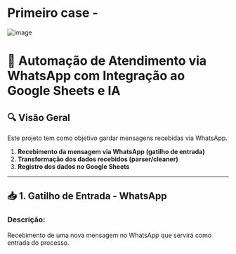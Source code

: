 # Primeiro case -
![image](https://github.com/user-attachments/assets/5055655d-1eee-451d-b7e6-ee28d76deca7)
# 📲 Automação de Atendimento via WhatsApp com Integração ao Google Sheets e IA

## 🔍 Visão Geral

Este projeto tem como objetivo gardar mensagens recebidas via WhatsApp.

1. **Recebimento da mensagem via WhatsApp (gatilho de entrada)**  
2. **Transformação dos dados recebidos (parser/cleaner)**  
3. **Registro dos dados no Google Sheets** 

---

## 📥 1. Gatilho de Entrada - WhatsApp

### Descrição:
Recebimento de uma nova mensagem no WhatsApp que servirá como entrada do processo.
